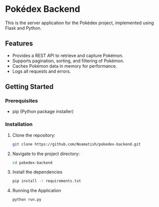 # Pokédex Backend

This is the server application for the Pokédex project, implemented using Flask and Python.

## Features

- Provides a REST API to retrieve and capture Pokémon.
- Supports pagination, sorting, and filtering of Pokémon.
- Caches Pokémon data in memory for performance.
- Logs all requests and errors.

## Getting Started

### Prerequisites

- pip (Python package installer)

### Installation

1. Clone the repository:

   ```bash
   git clone https://github.com/Noamatish/pokedex-backend.git
   ```

2. Navigate to the project directory:

   ```bash
   cd pokedex-backend
   ```

3. Install the dependencies

   ```bash
   pip install -r requirements.txt
   ```

4. Running the Application

   ```bash
   python run.py
   ```
